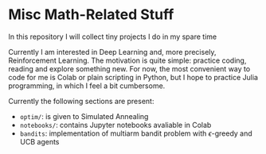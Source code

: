 # Misc Math-Related Stuff

In this repository I will collect tiny projects I do in my spare time

Currently I am interested in Deep Learning and, more precisely, Reinforcement Learning.
The motivation is quite simple: practice coding, reading and explore something new. For now, the most convenient way to code for me is Colab or plain scripting in Python, but I hope to practice Julia programming, in which I feel a bit cumbersome.

Currently the following sections are present:

+ `optim/`: is given to Simulated Annealing
+ `notebooks/`: contains Jupyter notebooks avaliable in Colab
+ `bandits`: implementation of multiarm bandit problem with $\epsilon$-greedy and UCB agents

